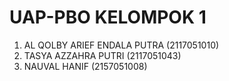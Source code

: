 # UAP-PBO KELOMPOK 1
1) AL QOLBY ARIEF ENDALA PUTRA (2117051010)
2) TASYA AZZAHRA PUTRI (2117051043)
3) NAUVAL HANIF (2157051008)
